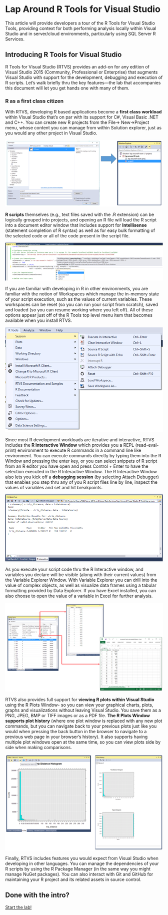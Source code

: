 # Lap Around R Tools for Visual Studio

This article will provide developers a tour of the R Tools for Visual Studio Tools, providing context for both performing analysis locally within Visual Studio and in server/cloud environments, particularly using SQL Server R Services.

## Introducing R Tools for Visual Studio
R Tools for Visual Studio (RTVS) provides an add-on for any edition of Visual Studio 2015 (Community, Professional or Enterprise) that augments Visual Studio with support for the development, debugging and execution of R scripts. Let’s walk briefly thru the key features—the lab that accompanies this document will let you get hands one with many of them. 

### R as a first class citizen
With RTVS, developing R based applications become a **first class workload** within Visual Studio that’s on par with its support for C#, Visual Basic .NET and C++. You can create new R projects from the File-> New->Project menu, whose content you can manage from within Solution explorer, just as you would any other project in Visual Studio.   


![R as VS First Class citizen](imgs/Fig1.RFirstClassCitizen.png "R as First class citizen")


**R scripts** themselves (e.g., text files saved with the .R extension) can be logically grouped into projects, and opening an R file will load the R script into a document editor window that includes support for **Intellisense** (statement completion of R syntax) as well as for easy bulk formatting of the selected code or all of the code present in the script file.

![R intellisense](imgs/Fig2.RIntellisense.png "R Intellisense")
 

If you are familiar with developing in R in other environments, you are familiar with the notion of Workspaces which manage the in-memory state of your script execution, such as the values of current variables. These workspaces can be reset (so you can run your script from scratch), saved and loaded (so you can resume working where you left off). All of these options appear just off of the R Tools top level menu item that becomes available when you install RTVS.

![R Sessions](imgs/Fig3.RSessions.png "R Sessions")

Since most R development workloads are iterative and interactive, RTVS includes the **R Interactive Window** which provides you a REPL (read-eval-print) environment to execute R commands in a command line like environment. You can execute commands directly by typing them into the R Window and pressing the enter key, or you can select snippets of R script from an R editor you have open and press Control + Enter to have the selection executed in the R Interactive Window. The R Interactive Window also lets you kick off a **debugging session** (by selecting Attach Debugger) that enables you step thru any of you R script files line by line, inspect the values of variables and set and hit breakpoints.

![R Interactive Window](imgs/Fig4.RInteractiveWindow.png "R Interactive Window")

As you execute your script code thru the R Interactive window, and variables you declare will be visible (along with their current values) from the Variable Explorer Window. With Variable Explorer you can drill into the value of complex objects, as well as visualize data frames using a tabular formatting provided by Data Explorer. If you have Excel installed, you can also choose to open the value of a variable in Excel for further analysis. 

![R Variable Explorer](imgs/Fig5.RVariableExplorer.png "R Variable Explorer")

RTVS also provides full support for **viewing R plots within Visual Studio** using the R Plots Window- so you can view your graphical charts, plots, graphs and visualizations without leaving Visual Studio. You save them as a PNG, JPEG, BMP or TIFF images or as a PDF file. **The R Plots Window supports plot history** (where one plot window is replaced with any new plot commands, but you can navigate back to your previous plots just like you would when pressing the back button in the browser to navigate to a previous web page in your browser’s history). It also supports having multiple plot windows open at the same time, so you can view plots side by side when making comparisons.

![R Plot Window](imgs/Fig6.RPlotWindows.png "R Plot Window")

Finally, RTVS includes features you would expect from Visual Studio when developing in other languages. You can manage the dependencies of your R scripts by using the R Package Manager (in the same way you might manage NuGet packages).  You can also interact with Git and GitHub for maintaining your R project and its related assets in source control.

## Done with the intro?
[Start the lab!](LabandScripts/Lab.md)

